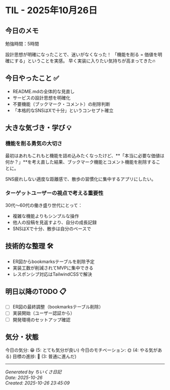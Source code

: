 # TIL - 2025年10月26日

## 今日のメモ
勉強時間：5時間

設計思想が明確になったことで、迷いがなくなった！
「機能を削る = 価値を明確にする」ということを実感。
早く実装に入りたい気持ちが高まってきた🔥

## 今日やったこと ✅
- README.mdの全体的な見直し
- サービスの設計思想を明確化
- 不要機能（ブックマーク・コメント）の削除判断
- 「本格的なSNSはXで十分」というコンセプト確立

## 大きな気づき・学び 💡
### 機能を削る勇気の大切さ
最初はあれもこれもと機能を詰め込みたくなったけど、**「本当に必要な価値は何か？」**を考え直した結果、ブックマーク機能とコメント機能を削除することに。

SNS疲れしない適度な距離感で、散歩の習慣化に集中するアプリにしたい。

### ターゲットユーザーの視点で考える重要性
30代〜60代の働き盛り世代にとって：
- 複雑な機能よりもシンプルな操作
- 他人の投稿を見返すより、自分の成長記録
- SNSはXで十分、散歩は自分のペースで

## 技術的な整理 🛠️
- ER図からbookmarksテーブルを削除予定
- 実装工数が削減されてMVPに集中できる
- レスポンシブ対応はTailwindCSSで解決

## 明日以降のTODO 📋
- [ ] ER図の最終調整（bookmarksテーブル削除）
- [ ] 実装開始（ユーザー認証から）
- [ ] 開発環境のセットアップ確認

## 気分・状態
今日の気分: 😁 (5: とても気分が良い)
今日のモチベーション: 🌞 (4: やる気がある)
目標の進捗: 🌱 (3: 普通に進んだ)

---
*Generated by ちいくさ日記*  
*Date: 2025-10-26*  
*Created: 2025-10-26 23:45:09*
